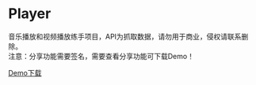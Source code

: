 # Player  
音乐播放和视频播放练手项目，API为抓取数据，请勿用于商业，侵权请联系删除。    
注意：分享功能需要签名，需要查看分享功能可下载Demo！  
 
[Demo下载](dudu_v1.0.apk)
